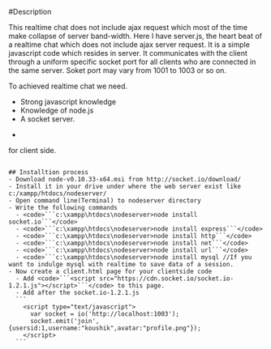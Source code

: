 #Description

This realtime chat does not include ajax request which most of the time make collapse of server band-width. Here I have server.js, the heart beat of a realtime chat which does not include ajax server request. It is a simple javascript code which resides in server. It communicates with the client through a uniform specific socket port for all clients who are connected in the same server. Soket port may vary from 1001 to 1003 or so on. 


  To achieved realtime chat we need.

  - Strong javascript knowledge
  - Knowledge of node.js
  - A socket server.
  - ```
  <script src="https://cdn.socket.io/socket.io-1.2.1.js"></script> for client side.
  ```
  
## Installtion process
  - Download node-v0.10.33-x64.msi from http://socket.io/download/
  - Install it in your drive under where the web server exist like c:/xampp/htdocs/nodeserver/
  - Open command line(Terminal) to nodeserver directory
  - Write the following commands
    - <code>```c:\xampp\htdocs\nodeserver>node install socket.io```</code>
    - <code>```c:\xampp\htdocs\nodeserver>node install express```</code>
    - <code>```c:\xampp\htdocs\nodeserver>node install http```</code>
    - <code>```c:\xampp\htdocs\nodeserver>node install net```</code>
    - <code>```c:\xampp\htdocs\nodeserver>node install url```</code>
    - <code>```c:\xampp\htdocs\nodeserver>node install mysql //If you want to indulge mysql with realtime to save data of a session.
  - Now create a client.html page for your clientside code
    - Add <code>```<script src="https://cdn.socket.io/socket.io-1.2.1.js"></script>```</code> to this page.
    - Add after the socket.io-1.2.1.js 
    ```
      <script type="text/javascript">
        var socket = io('http://localhost:1003');
        socket.emit('join',{usersid:1,username:"koushik",avatar:"profile.png"});
      </script>
    ```

  
